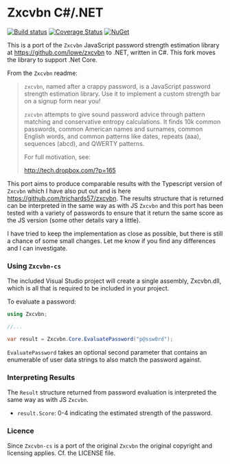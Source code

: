 Zxcvbn C#/.NET
==============

[![Build status](https://ci.appveyor.com/api/projects/status/90iaonivnh97yfda?svg=true)](https://ci.appveyor.com/project/trichards57/zxcvbn-cs-62692)
[![Coverage Status](https://coveralls.io/repos/github/trichards57/zxcvbn-cs/badge.svg)](https://coveralls.io/github/trichards57/zxcvbn-cs)
[![NuGet](https://img.shields.io/nuget/v/zxcvbn-core.svg)](https://www.nuget.org/packages/zxcvbn-core)

This is a port of the `Zxcvbn` JavaScript password strength estimation library at
https://github.com/lowe/zxcvbn to .NET, written in C#.  This fork moves the library
to support .Net Core.

From the `Zxcvbn` readme:

> `zxcvbn`, named after a crappy password, is a JavaScript password strength
> estimation library. Use it to implement a custom strength bar on a
> signup form near you!
>
> `zxcvbn` attempts to give sound password advice through pattern matching
> and conservative entropy calculations. It finds 10k common passwords,
> common American names and surnames, common English words, and common
> patterns like dates, repeats (aaa), sequences (abcd), and QWERTY
> patterns.
> 
> For full motivation, see:
>
> http://tech.dropbox.com/?p=165

This port aims to produce comparable results with the Typescript version of `Zxcvbn` which I have also put out and is here https://github.com/trichards57/zxcvbn. 
The results structure that is returned can be interpreted in the same way as with JS `Zxcvbn` and this port has been tested with a variety of passwords to ensure 
that it return the same score as the JS version (some other details vary a little).

I have tried to keep the implementation as close as possible, but there is still a chance of some small changes.  Let me know if you find any differences
and I can investigate.

### Using `Zxcvbn-cs`

The included Visual Studio project will create a single assembly, Zxcvbn.dll, which is all that is
required to be included in your project.

To evaluate a password:

``` C#
using Zxcvbn;

//...

var result = Zxcvbn.Core.EvaluatePassword("p@ssw0rd");
```

`EvaluatePassword` takes an optional second parameter that contains an enumerable of
user data strings to also match the password against.

### Interpreting Results

The `Result` structure returned from password evaluation is interpreted the same way as with JS `Zxcvbn`.

- `result.Score`: 0-4 indicating the estimated strength of the password.

### Licence

Since `Zxcvbn-cs` is a port of the original `Zxcvbn` the original copyright and licensing applies. Cf. the LICENSE file.
